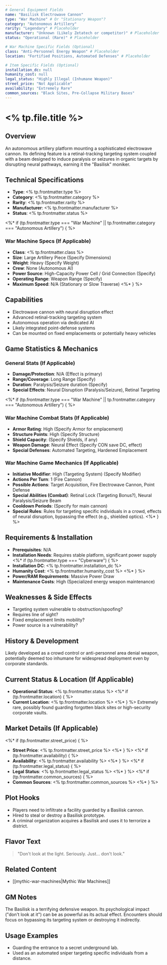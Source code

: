 ```yaml
---
# General Equipment Fields
name: "Basilisk Electrowave Cannon"
type: "War Machine" # Or "Stationary Weapon"?
category: "Autonomous Artillery"
rarity: "Legendary" # Placeholder
manufacturer: "Unknown (Likely Zetatech or competitor)" # Placeholder
status: "Operational (Rare)" # Placeholder

# War Machine Specific Fields (Optional)
class: "Anti-Personnel Energy Weapon" # Placeholder
location: "Fortified Positions, Automated Defenses" # Placeholder

# Item Specific Fields (Optional)
installation_dc: null
humanity_cost: null
legal_status: "Highly Illegal (Inhumane Weapon)"
street_price: "Not Applicable"
availability: "Extremely Rare"
common_sources: "Black Sites, Pre-Collapse Military Bases"
---
```


# <% tp.file.title %>

## Overview
An autonomous artillery platform mounting a sophisticated electrowave cannon. Its defining feature is a retinal-tracking targeting system coupled with a beam designed to induce paralysis or seizures in organic targets by disrupting neural pathways, earning it the "Basilisk" moniker.

## Technical Specifications
- **Type**: <% tp.frontmatter.type %>
- **Category**: <% tp.frontmatter.category %>
- **Rarity**: <% tp.frontmatter.rarity %>
- **Manufacturer**: <% tp.frontmatter.manufacturer %>
- **Status**: <% tp.frontmatter.status %>

<%* if (tp.frontmatter.type === "War Machine" || tp.frontmatter.category === "Autonomous Artillery") { %>
### War Machine Specs (If Applicable)
- **Class**: <% tp.frontmatter.class %>
- **Size**: Large Artillery Piece (Specify Dimensions)
- **Weight**: Heavy (Specify Weight)
- **Crew**: None (Autonomous AI)
- **Power Source**: High-Capacity Power Cell / Grid Connection (Specify)
- **Operating Range**: Weapon Range (Specify)
- **Maximum Speed**: N/A (Stationary or Slow Traverse)
<%* } %>

## Capabilities
- Electrowave cannon with neural disruption effect
- Advanced retinal-tracking targeting system
- Autonomous operation via dedicated AI
- Likely integrated point-defense systems
- Can be mounted on fixed emplacements or potentially heavy vehicles

## Game Statistics & Mechanics
### General Stats (If Applicable)
- **Damage/Protection**: N/A (Effect is primary)
- **Range/Coverage**: Long Range (Specify)
- **Duration**: Paralysis/Seizure duration (Specify)
- **Special Effects**: Neural Disruption (Paralysis/Seizure), Retinal Targeting

<%* if (tp.frontmatter.type === "War Machine" || tp.frontmatter.category === "Autonomous Artillery") { %>
### War Machine Combat Stats (If Applicable)
- **Armor Rating**: High (Specify Armor for emplacement)
- **Structure Points**: High (Specify Structure)
- **Shield Capacity**: (Specify Shields, if any)
- **Weapon Damage**: Neural Effect (Specify CON save DC, effect)
- **Special Defenses**: Automated Targeting, Hardened Emplacement

### War Machine Game Mechanics (If Applicable)
- **Initiative Modifier**: High (Targeting System) (Specify Modifier)
- **Actions Per Turn**: 1 (Fire Cannon)
- **Possible Actions**: Target Acquisition, Fire Electrowave Cannon, Point Defense
- **Special Abilities (Combat)**: Retinal Lock (Targeting Bonus?), Neural Paralysis/Seizure Beam
- **Cooldown Periods**: (Specify for main cannon)
- **Special Rules**: Rules for targeting specific individuals in a crowd, effects of neural disruption, bypassing the effect (e.g., shielded optics).
<%* } %>

## Requirements & Installation
- **Prerequisites**: N/A
- **Installation Needs**: Requires stable platform, significant power supply
<%* if (tp.frontmatter.type === "Cyberware") { %>
- **Installation DC**: <% tp.frontmatter.installation_dc %>
- **Humanity Cost**: <% tp.frontmatter.humanity_cost %>
<%* } %>
- **Power/RAM Requirements**: Massive Power Draw
- **Maintenance Costs**: High (Specialized energy weapon maintenance)

## Weaknesses & Side Effects
- Targeting system vulnerable to obstruction/spoofing?
- Requires line of sight?
- Fixed emplacement limits mobility?
- Power source is a vulnerability?

## History & Development
Likely developed as a crowd control or anti-personnel area denial weapon, potentially deemed too inhumane for widespread deployment even by corporate standards.

## Current Status & Location (If Applicable)
- **Operational Status**: <% tp.frontmatter.status %>
<%* if (tp.frontmatter.location) { %>
- **Current Location**: <% tp.frontmatter.location %>
<%* } %>
Extremely rare, possibly found guarding forgotten black sites or high-security corporate vaults.

## Market Details (If Applicable)
<%* if (tp.frontmatter.street_price) { %>
- **Street Price**: <% tp.frontmatter.street_price %>
<%* } %>
<%* if (tp.frontmatter.availability) { %>
- **Availability**: <% tp.frontmatter.availability %>
<%* } %>
<%* if (tp.frontmatter.legal_status) { %>
- **Legal Status**: <% tp.frontmatter.legal_status %>
<%* } %>
<%* if (tp.frontmatter.common_sources) { %>
- **Common Sources**: <% tp.frontmatter.common_sources %>
<%* } %>

## Plot Hooks
- Players need to infiltrate a facility guarded by a Basilisk cannon.
- Hired to steal or destroy a Basilisk prototype.
- A criminal organization acquires a Basilisk and uses it to terrorize a district.

## Flavor Text
> "Don't look at the light. Seriously. Just... don't look."

## Related Content
- [[mythic-war-machines|Mythic War Machines]]

## GM Notes
The Basilisk is a terrifying defensive weapon. Its psychological impact ("don't look at it") can be as powerful as its actual effect. Encounters should focus on bypassing its targeting system or destroying it indirectly.

## Usage Examples
- Guarding the entrance to a secret underground lab.
- Used as an automated sniper targeting specific individuals from a distance.
